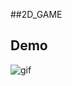 ##2D_GAME

## Demo
![gif](https://www.dropbox.com/s/2mv83620d30289y/Capto_Capture%202022-12-02_01-46-12_PM.gif?dl=0)


